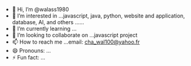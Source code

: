 - 👋 Hi, I’m @walass1980
- 👀 I’m interested in ...javascript, java, python, website and application, database, AI, and others ......
- 🌱 I’m currently learning ...
- 💞️ I’m looking to collaborate on ...javascript project
- 📫 How to reach me ...email: cha_wal100@yahoo.fr
- 😄 Pronouns: ...
- ⚡ Fun fact: ...

<!---
walass1980/walass1980 is a ✨ special ✨ repository because its `README.md` (this file) appears on your GitHub profile.
You can click the Preview link to take a look at your changes.
--->
